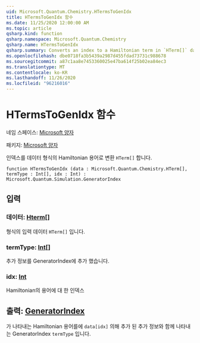 ```yaml
---
uid: Microsoft.Quantum.Chemistry.HTermsToGenIdx
title: HTermsToGenIdx 함수
ms.date: 11/25/2020 12:00:00 AM
ms.topic: article
qsharp.kind: function
qsharp.namespace: Microsoft.Quantum.Chemistry
qsharp.name: HTermsToGenIdx
qsharp.summary: Converts an index to a Hamiltonian term in `HTerm[]` data format to a GeneratorIndex.
ms.openlocfilehash: dbe0718fa3b5439a2987d455fdad73731c988678
ms.sourcegitcommit: a87c1aa8e7453360025e47ba614f25b02ea84ec3
ms.translationtype: MT
ms.contentlocale: ko-KR
ms.lasthandoff: 11/26/2020
ms.locfileid: "96216016"
---
```

# <a name="htermstogenidx-function"></a>HTermsToGenIdx 함수

네임 스페이스: [Microsoft 양자](xref:Microsoft.Quantum.Chemistry)

패키지: [Microsoft 양자](https://nuget.org/packages/Microsoft.Quantum.Chemistry)


인덱스를 데이터 형식의 Hamiltonian 용어로 변환 `HTerm[]` 합니다.

```qsharp
function HTermsToGenIdx (data : Microsoft.Quantum.Chemistry.HTerm[], termType : Int[], idx : Int) : Microsoft.Quantum.Simulation.GeneratorIndex
```


## <a name="input"></a>입력

### <a name="data--hterm"></a>데이터: [Hterm](xref:Microsoft.Quantum.Chemistry.HTerm)[]

형식의 입력 데이터 `HTerm[]` 입니다.


### <a name="termtype--int"></a>termType: [Int](xref:microsoft.quantum.lang-ref.int)[]

추가 정보를 GeneratorIndex에 추가 했습니다.


### <a name="idx--int"></a>idx: [Int](xref:microsoft.quantum.lang-ref.int)

Hamiltonian의 용어에 대 한 인덱스



## <a name="output--generatorindex"></a>출력: [GeneratorIndex](xref:Microsoft.Quantum.Simulation.GeneratorIndex)

가 나타내는 Hamiltonian 용어를에 `data[idx]` 의해 추가 된 추가 정보와 함께 나타내는 GeneratorIndex `termType` 입니다.